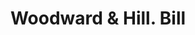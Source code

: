 ---
doi: 10.7916/D8892HZ4
date_other: '1880'
date_other_textual: 1880-1889
form: printed ephemera
genre:
- Invoices
name:
- Woodward & Hill
object_in_context_url: https://biggert.cul.columbia.edu/items/view/ave_biggert_00841
subject_hierarchical_geographic:
- Albany, New York, United States
subject_name:
- Woodward & Hill
title: Woodward & Hill. Bill
sort_title: Woodward & Hill. Bill
call_number: ave_biggert_00841
coordinates:
- 42.652499999999996,-73.75722222222223
pid: ave_biggert_00841
identifiers: ave_biggert_00841
permalink: /biggert/ave_biggert_00841/
layout: iiif-image-page
---